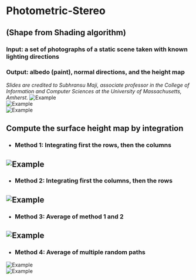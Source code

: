 # Photometric-Stereo
## (Shape from Shading algorithm)  
  
  
### Input: a set of photographs of a static scene taken with known lighting directions  
### Output: albedo (paint), normal directions, and the height map  

*Slides are credited to Subhransu Maji, associate professor in the College of Information and Computer Sciences at the University of Massachusetts, Amherst.*
![Example](demos/photo-example01.png)  
![Example](demos/photo-example02.png)  
![Example](demos/photo-example03.png)  


## Compute the surface height map by integration
- ### Method 1: Integrating first the rows, then the columns  
![Example](demos/photo-height-row.png)  
---
- ### Method 2: Integrating first the columns, then the rows  
![Example](demos/photo-height-col.png)  
---
- ### Method 3: Average of method 1 and 2  
![Example](demos/photo-height-colrowavg.png)  
---
- ### Method 4: Average of multiple **random paths**  
![Example](demos/photo-height-random03.png)  
![Example](demos/photo-height-random30.png)  




